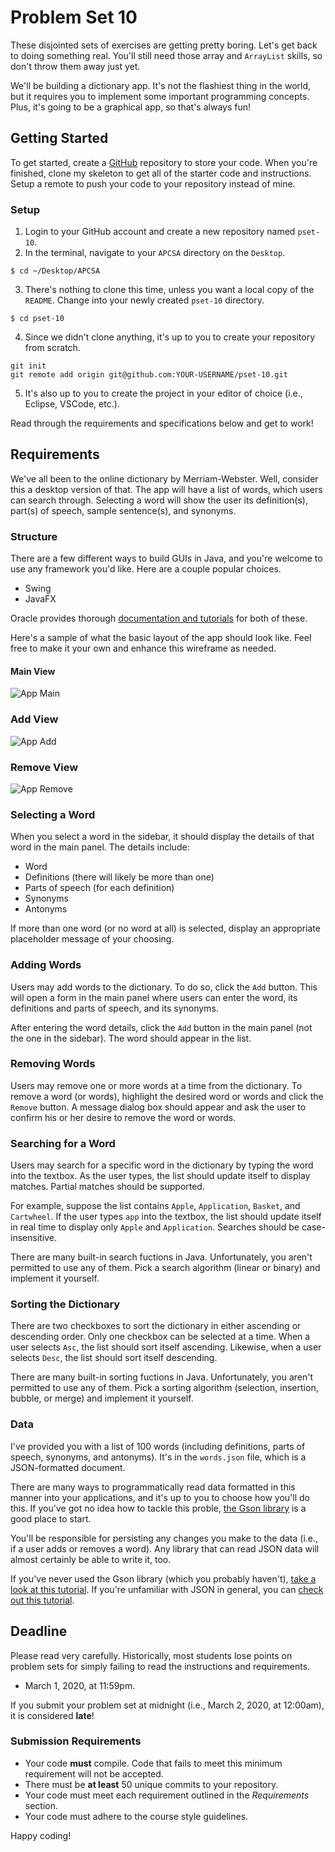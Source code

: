 # Problem Set 10

These disjointed sets of exercises are getting pretty boring. Let's get back to doing something real. You'll still need those array and `ArrayList` skills, so don't throw them away just yet.

We'll be building a dictionary app. It's not the flashiest thing in the world, but it requires you to implement some important programming concepts. Plus, it's going to be a graphical app, so that's always fun!

## Getting Started

To get started, create a [GitHub](https://github.com/) repository to store your code. When you're finished, clone my skeleton to get all of the starter code and instructions. Setup a remote to push your code to your repository instead of mine.

### Setup

1. Login to your GitHub account and create a new repository named `pset-10`.
2. In the terminal, navigate to your `APCSA` directory on the `Desktop`.
```
$ cd ~/Desktop/APCSA
```
3. There's nothing to clone this time, unless you want a local copy of the `README`. Change into your newly created `pset-10` directory.
```
$ cd pset-10
```
4. Since we didn't clone anything, it's up to you to create your repository from scratch.
```
git init
git remote add origin git@github.com:YOUR-USERNAME/pset-10.git
```
5. It's also up to you to create the project in your editor of choice (i.e., Eclipse, VSCode, etc.).

Read through the requirements and specifications below and get to work!

## Requirements

We've all been to the online dictionary by Merriam-Webster. Well, consider this a desktop version of that. The app will have a list of words, which users can search through. Selecting a word will show the user its definition(s), part(s) of speech, sample sentence(s), and synonyms.

### Structure

There are a few different ways to build GUIs in Java, and you're welcome to use any framework you'd like. Here are a couple popular choices.

* Swing
* JavaFX

Oracle provides thorough [documentation and tutorials](https://docs.oracle.com/javase/8/javase-clienttechnologies.htm) for both of these.

Here's a sample of what the basic layout of the app should look like. Feel free to make it your own and enhance this wireframe as needed.

#### Main View

![App Main](https://github.com/ap-java-ucvts/pset-10-skeleton/blob/master/images/mockup-main.png)

### Add View

![App Add](https://github.com/ap-java-ucvts/pset-10-skeleton/blob/master/images/mockup-add.png)

### Remove View

![App Remove](https://github.com/ap-java-ucvts/pset-10-skeleton/blob/master/images/mockup-remove.png)

### Selecting a Word

When you select a word in the sidebar, it should display the details of that word in the main panel. The details include:

* Word
* Definitions (there will likely be more than one)
* Parts of speech (for each definition)
* Synonyms
* Antonyms

If more than one word (or no word at all) is selected, display an appropriate placeholder message of your choosing.

### Adding Words

Users may add words to the dictionary. To do so, click the `Add` button. This will open a form in the main panel where users can enter the word, its definitions and parts of speech, and its synonyms.

After entering the word details, click the `Add` button in the main panel (not the one in the sidebar). The word should appear in the list.

### Removing Words

Users may remove one or more words at a time from the dictionary. To remove a word (or words), highlight the desired word or words and click the `Remove` button. A message dialog box should appear and ask the user to confirm his or her desire to remove the word or words.

### Searching for a Word

Users may search for a specific word in the dictionary by typing the word into the textbox. As the user types, the list should update itself to display matches. Partial matches should be supported.

For example, suppose the list contains `Apple`, `Application`, `Basket`, and `Cartwheel`. If the user types `app` into the textbox, the list should update itself in real time to display only `Apple` and `Application`. Searches should be case-insensitive.

There are many built-in search fuctions in Java. Unfortunately, you aren't permitted to use any of them. Pick a search algorithm (linear or binary) and implement it yourself.

### Sorting the Dictionary

There are two checkboxes to sort the dictionary in either ascending or descending order. Only one checkbox can be selected at a time. When a user selects `Asc`, the list should sort itself ascending. Likewise, when a user selects `Desc`, the list should sort itself descending.

There are many built-in sorting fuctions in Java. Unfortunately, you aren't permitted to use any of them. Pick a sorting algorithm (selection, insertion, bubble, or merge) and implement it yourself.

### Data

I've provided you with a list of 100 words (including definitions, parts of speech, synonyms, and antonyms). It's in the `words.json` file, which is a JSON-formatted document.

There are many ways to programmatically read data formatted in this manner into your applications, and it's up to you to choose how you'll do this. If you've got no idea how to tackle this proble, [the Gson library](https://github.com/google/gson) is a good place to start.

You'll be responsible for persisting any changes you make to the data (i.e., if a user adds or removes a word). Any library that can read JSON data will almost certainly be able to write it, too.

If you've never used the Gson library (which you probably haven't), [take a look at this tutorial](http://tutorials.jenkov.com/java-json/gson.html). If you're unfamiliar with JSON in general, you can [check out this tutorial](https://developer.mozilla.org/en-US/docs/Learn/JavaScript/Objects/JSON).

## Deadline

Please read very carefully. Historically, most students lose points on problem sets for simply failing to read the instructions and requirements.

* March 1, 2020, at 11:59pm.

If you submit your problem set at midnight (i.e., March 2, 2020, at 12:00am), it is considered **late**!

### Submission Requirements

* Your code **must** compile. Code that fails to meet this minimum requirement will not be accepted.
* There must be **at least** 50 unique commits to your repository.
* Your code must meet each requirement outlined in the *Requirements* section.
* Your code must adhere to the course style guidelines.

Happy coding!
